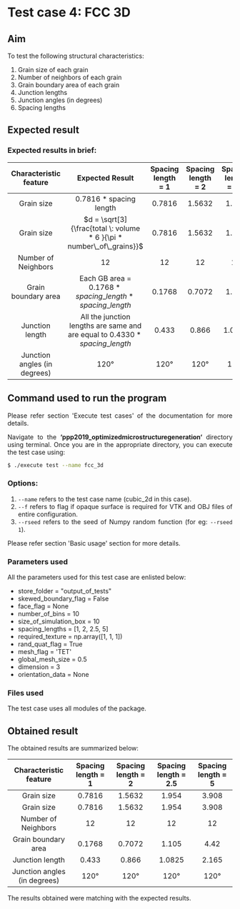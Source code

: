 <div style="text-align: justify">

# **Test case 4: FCC 3D**

## **Aim**

To test the following structural characteristics:

1. Grain size of each grain
2. Number of neighbors of each grain
3. Grain boundary area of each grain
4. Junction lengths
5. Junction angles (in degrees)
6. Spacing lengths

## **Expected result**

### **Expected results in brief:**

| Characteristic feature | Expected Result | Spacing length = 1 | Spacing length = 2 | Spacing length = 2.5 | Spacing length = 5 |
|:----------------------------:|:---------------------------------------------------------------------------:|:------------------:|:------------------:|:--------------------:|:------------------:|
| Grain size | 0.7816 * spacing length | 0.7816 | 1.5632 | 1.954 | 3.908 |
| Grain size | $d = \sqrt[3]{\frac{total \: volume * 6 }{\pi * number\_of\_grains}}$ | 0.7816 | 1.5632 | 1.954 | 3.908 |
| Number of Neighbors | 12 | 12 | 12 | 12 | 12 |
| Grain boundary area | Each GB area = $0.1768*spacing\_length*spacing\_length$ | 0.1768 | 0.7072 | 1.105 | 4.42 |
| Junction length | All the junction lengths are same and are equal to $0.4330*spacing\_length$ | 0.433 | 0.866 | 1.0825 | 2.165 |
| Junction angles (in degrees) | 120° | 120° | 120° | 120° | 120° |

## **Command used to run the program**

Please refer section 'Execute test cases' of the documentation for more details.

Navigate to the **‘ppp2019_optimizedmicrostructuregeneration‘** directory using terminal. Once
you are in the appropriate directory, you can execute the test case using:

```bash
$ ./execute test --name fcc_3d
```
### **Options:**
1. `--name` refers to the test case name (cubic_2d in this case).
2. `--f` refers to flag if opaque surface is required for VTK and OBJ files of entire configuration.
3. `--rseed` refers to the seed of Numpy random function (for eg: `--rseed 1`).

Please refer section 'Basic usage' section for more details.

### **Parameters used**

All the parameters used for this test case are enlisted below:

* store_folder = "output_of_tests"    
* skewed_boundary_flag = False
* face_flag = None
* number_of_bins = 10
* size_of_simulation_box = 10
* spacing_lengths = [1, 2, 2.5, 5]
* required_texture = np.array([1, 1, 1])
* rand_quat_flag = True
* mesh_flag = 'TET'
* global_mesh_size = 0.5
* dimension = 3
* orientation_data = None

### **Files used**

The test case uses all modules of the package.

## **Obtained result**

The obtained results are summarized below:

| Characteristic feature | Spacing length = 1 | Spacing length = 2 | Spacing length = 2.5 | Spacing length = 5 |
|:----------------------------:|:------------------:|:------------------:|:--------------------:|:------------------:|
| Grain size | 0.7816 | 1.5632 | 1.954 | 3.908 |
| Grain size | 0.7816 | 1.5632 | 1.954 | 3.908 |
| Number of Neighbors | 12 | 12 | 12 | 12 |
| Grain boundary area | 0.1768 | 0.7072 | 1.105 | 4.42 |
| Junction length | 0.433 | 0.866 | 1.0825 | 2.165 |
| Junction angles (in degrees) | 120° | 120° | 120° | 120° |

The results obtained were matching with the expected results.
